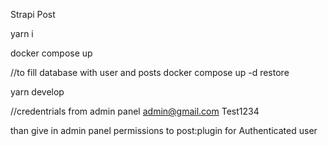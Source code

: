 
Strapi Post

yarn i 

docker compose up

//to fill database with user and posts
docker compose up -d restore

yarn develop

//credentrials from admin panel 
admin@gmail.com
Test1234

than give in admin panel permissions to post:plugin for Authenticated user

